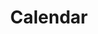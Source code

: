 ---
stars: 4
country: 2United States
title: Calendar
description: This is your main Mayan Dreamspell Calendar Dashboard with all the details you need to stay in sync. Calculate the Kin for any date.
---